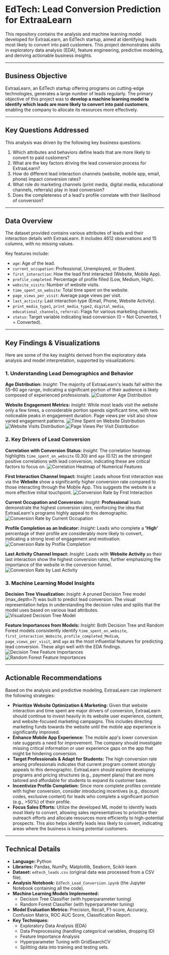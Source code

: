 # EdTech: Lead Conversion Prediction for ExtraaLearn

This repository contains the analysis and machine learning model developed for ExtraaLearn, an EdTech startup, aimed at identifying leads most likely to convert into paid customers. This project demonstrates skills in exploratory data analysis (EDA), feature engineering, predictive modeling, and deriving actionable business insights.

---

## Business Objective

ExtraaLearn, an EdTech startup offering programs on cutting-edge technologies, generates a large number of leads regularly. The primary objective of this project was to **develop a machine learning model to identify which leads are more likely to convert into paid customers**, enabling the company to allocate its resources more effectively.

---

## Key Questions Addressed

This analysis was driven by the following key business questions:

1.  Which attributes and behaviors define leads that are more likely to convert to paid customers?
2.  What are the key factors driving the lead conversion process for ExtraaLearn?
3.  How do different lead interaction channels (website, mobile app, email, phone) impact conversion rates?
4.  What role do marketing channels (print media, digital media, educational channels, referrals) play in lead conversion?
5.  Does the completeness of a lead's profile correlate with their likelihood of conversion?

---

## Data Overview

The dataset provided contains various attributes of leads and their interaction details with ExtraaLearn. It includes 4612 observations and 15 columns, with no missing values.

Key features include:
* `age`: Age of the lead.
* `current_occupation`: Professional, Unemployed, or Student.
* `first_interaction`: How the lead first interacted (Website, Mobile App).
* `profile_completed`: Percentage of profile filled (Low, Medium, High).
* `website_visits`: Number of website visits.
* `time_spent_on_website`: Total time spent on the website.
* `page_views_per_visit`: Average page views per visit.
* `last_activity`: Last interaction type (Email, Phone, Website Activity).
* `print_media_type1`, `print_media_type2`, `digital_media`, `educational_channels`, `referral`: Flags for various marketing channels.
* `status`: Target variable indicating lead conversion (0 = Not Converted, 1 = Converted).

---

## Key Findings & Visualizations

Here are some of the key insights derived from the exploratory data analysis and model interpretation, supported by visualizations:

### 1. Understanding Lead Demographics and Behavior

**Age Distribution:**
*Insight:* The majority of ExtraaLearn's leads fall within the 55-60 age range, indicating a significant portion of their audience is likely composed of experienced professionals.
<img src="./visualizations/Customer Age vs count.png" alt="Customer Age Distribution"/>

**Website Engagement Metrics:**
*Insight:* While most leads visit the website only a few times, a considerable portion spends significant time, with two noticeable peaks in engagement duration. Page views per visit also show varied engagement patterns.
<img src="./visualizations/Time spent on website vs count.png" alt="Time Spent on Website Distribution"/>
<img src="./visualizations/Website visits vs count.png" alt="Website Visits Distribution"/>
<img src="./visualizations/Page views per visit vs count.png" alt="Page Views Per Visit Distribution"/>

### 2. Key Drivers of Lead Conversion

**Correlation with Conversion Status:**
*Insight:* The correlation heatmap highlights `time_spent_on_website` (0.30) and `age` (0.12) as the strongest positive correlations with lead conversion, indicating these are critical factors to focus on.
<img src="./visualizations/Heatmap.jpg" alt="Correlation Heatmap of Numerical Features"/>

**First Interaction Channel Impact:**
*Insight:* Leads whose first interaction was via the **Website** show a significantly higher conversion rate compared to those interacting through the Mobile App. This suggests the website is a more effective initial touchpoint.
<img src="./visualizations/First interaction vs percentage conversion.png" alt="Conversion Rate by First Interaction"/>

**Current Occupation and Conversion:**
*Insight:* **Professional** leads demonstrate the highest conversion rates, reinforcing the idea that ExtraaLearn's programs highly appeal to this demographic.
<img src="./visualizations/Status vs occupation.png" alt="Conversion Rate by Current Occupation"/>

**Profile Completion as an Indicator:**
*Insight:* Leads who complete a **'High'** percentage of their profile are considerably more likely to convert, indicating a strong level of engagement and motivation.
<img src="./visualizations/Profile Completed vs percentage conversion.png" alt="Conversion Rate by Profile Completion"/>

**Last Activity Channel Impact:**
*Insight:* Leads with **Website Activity** as their last interaction show the highest conversion rates, further emphasizing the importance of the website in the conversion funnel.
<img src="./visualizations/Last activity vs percentage conversion.png" alt="Conversion Rate by Last Activity"/>

### 3. Machine Learning Model Insights

**Decision Tree Visualization:**
*Insight:* A pruned Decision Tree model (max_depth=7) was built to predict lead conversion. The visual representation helps in understanding the decision rules and splits that the model uses based on various lead attributes.
<img src="./visualizations/Decision Tree.jpg" alt="Visualized Decision Tree Model"/>

**Feature Importances from Models:**
*Insight:* Both Decision Tree and Random Forest models consistently identify `time_spent_on_website`, `first_interaction_Website`, `profile_completed_Medium`, `page_views_per_visit`, and `age` as the most influential features for predicting lead conversion. These align well with the EDA findings.
<img src="./visualizations/Feature Importance.png" alt="Decision Tree Feature Importances"/>
<img src="./visualizations/RF Feature Importance.png" alt="Random Forest Feature Importances"/>

---

## Actionable Recommendations

Based on the analysis and predictive modeling, ExtraaLearn can implement the following strategies:

* **Prioritize Website Optimization & Marketing:** Given that website interaction and time spent are major drivers of conversion, ExtraaLearn should continue to invest heavily in its website user experience, content, and website-focused marketing campaigns. This includes directing marketing funds towards the website until the mobile app experience is significantly improved.
* **Enhance Mobile App Experience:** The mobile app's lower conversion rate suggests a need for improvement. The company should investigate missing critical information or user experience gaps on the app that might be hindering conversion.
* **Target Professionals & Adapt for Students:** The high conversion rate among professionals indicates that current program content strongly appeals to this demographic. ExtraaLearn should explore developing programs and pricing structures (e.g., payment plans) that are more tailored and affordable for students to expand its customer base.
* **Incentivize Profile Completion:** Since more complete profiles correlate with higher conversion, consider introducing incentives (e.g., discount codes, exclusive content) for leads who complete a significant portion (e.g., >50%) of their profile.
* **Focus Sales Efforts:** Utilize the developed ML model to identify leads most likely to convert, allowing sales representatives to prioritize their outreach efforts and allocate resources more efficiently to high-potential prospects. This also helps identify leads less likely to convert, indicating areas where the business is losing potential customers.

---

## Technical Details

* **Language:** Python
* **Libraries:** Pandas, NumPy, Matplotlib, Seaborn, Scikit-learn 
* **Dataset:** `edtech_leads.csv` (original data was processed from a CSV file).
* **Analysis Notebook:** `EdTech_Lead_Conversion.ipynb` (the Jupyter Notebook containing all the code).
* **Machine Learning Models Implemented:**
    * Decision Tree Classifier (with hyperparameter tuning)
    * Random Forest Classifier (with hyperparameter tuning)
* **Model Evaluation Metrics:** Precision, Recall, F1-score, Accuracy, Confusion Matrix, ROC AUC Score, Classification Report.
* **Key Techniques:**
    * Exploratory Data Analysis (EDA)
    * Data Preprocessing (handling categorical variables, dropping ID)
    * Feature Importance Analysis
    * Hyperparameter Tuning with GridSearchCV
    * Splitting data into training and testing sets.


